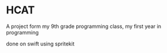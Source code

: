 # HCAT

A project form my 9th grade programming class, my first year in programming


done on swift using spritekit
